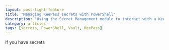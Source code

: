 ```yaml
---
layout: post-light-feature
title: "Managing KeePass secrets with PowerShell"
description: "Using the Secret Management module to interact with a KeePass vault."
category: articles
tags: [secrets, PowerShell, Vault, KeePass]
---
```



If you have secrets